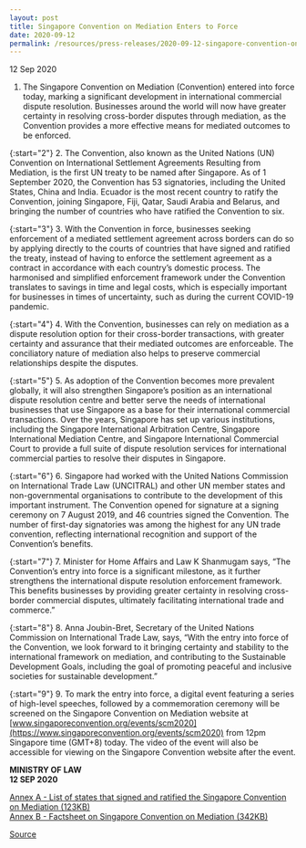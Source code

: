 ```yaml
---
layout: post
title: Singapore Convention on Mediation Enters to Force
date: 2020-09-12
permalink: /resources/press-releases/2020-09-12-singapore-convention-on-mediation-enters-to-force/
---
```


12 Sep 2020

1. 	The Singapore Convention on Mediation (Convention) entered into force today, marking a significant development in international commercial dispute resolution. Businesses around the world will now have greater certainty in resolving cross-border disputes through mediation, as the Convention provides a more effective means for mediated outcomes to be enforced. 

{:start="2"}
2. 	The Convention, also known as the United Nations (UN) Convention on International Settlement Agreements Resulting from Mediation, is the first UN treaty to be named after Singapore. As of 1 September 2020, the Convention has 53 signatories, including the United States, China and India. Ecuador is the most recent country to ratify the Convention, joining Singapore, Fiji, Qatar, Saudi Arabia and Belarus, and bringing the number of countries who have ratified the Convention to six.

{:start="3"}
3. 	With the Convention in force, businesses seeking enforcement of a mediated settlement agreement across borders can do so by applying directly to the courts of countries that have signed and ratified the treaty, instead of having to enforce the settlement agreement as a contract in accordance with each country’s domestic process. The harmonised and simplified enforcement framework under the Convention translates to savings in time and legal costs, which is especially important for businesses in times of uncertainty, such as during the current COVID-19 pandemic.

{:start="4"}
4. 	With the Convention, businesses can rely on mediation as a dispute resolution option for their cross-border transactions, with greater certainty and assurance that their mediated outcomes are enforceable. The conciliatory nature of mediation also helps to preserve commercial relationships despite the disputes.

{:start="5"}
5. 	 As adoption of the Convention becomes more prevalent globally, it will also strengthen Singapore’s position as an international dispute resolution centre and better serve the needs of international businesses that use Singapore as a base for their international commercial transactions. Over the years, Singapore has set up various institutions, including the Singapore International Arbitration Centre, Singapore International Mediation Centre, and Singapore International Commercial Court to provide a full suite of dispute resolution services for international commercial parties to resolve their disputes in Singapore.

{:start="6"}
6. 	Singapore had worked with the United Nations Commission on International Trade Law (UNCITRAL) and other UN member states and non-governmental organisations to contribute to the development of this important instrument. The Convention opened for signature at a signing ceremony on 7 August 2019, and 46 countries signed the Convention. The number of first-day signatories was among the highest for any UN trade convention, reflecting international recognition and support of the Convention’s benefits.  

{:start="7"}
7. 	Minister for Home Affairs and Law K Shanmugam says, “The Convention’s entry into force is a significant milestone, as it further strengthens the international dispute resolution enforcement framework. This benefits businesses by providing greater certainty in resolving cross-border commercial disputes, ultimately facilitating international trade and commerce.” 

{:start="8"}
8. 	 Anna Joubin-Bret, Secretary of the United Nations Commission on International Trade Law, says, “With the entry into force of the Convention, we look forward to it bringing certainty and stability to the international framework on mediation, and contributing to the Sustainable Development Goals, including the goal of promoting peaceful and inclusive societies for sustainable development.”

{:start="9"}
9. 	To mark the entry into force, a digital event featuring a series of high-level speeches, followed by a commemoration ceremony will be screened on the Singapore Convention on Mediation website at [www.singaporeconvention.org/events/scm2020](https://www.singaporeconvention.org/events/scm2020) from 12pm Singapore time (GMT+8) today. The video of the event will also be accessible for viewing on the Singapore Convention website after the event.

**MINISTRY OF LAW**
<br>**12 SEP 2020**


[Annex A - List of states that signed and ratified the Singapore Convention on Mediation (123KB)](https://www.mlaw.gov.sg/files/news/press-releases/2020/9/AnnexACountriesSCM.pdf)<br>
[Annex B - Factsheet on Singapore Convention on Mediation (342KB)](https://www.mlaw.gov.sg/files/news/press-releases/2020/9/AnnexBSCMFactsheet.pdf)<br>

[Source](https://www.mlaw.gov.sg/news/press-releases/2020-09-12-singapore-convention-on-mediation-enters-into-force)
